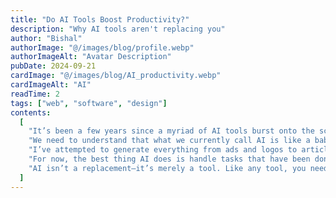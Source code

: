 ```yaml
---
title: "Do AI Tools Boost Productivity?"
description: "Why AI tools aren't replacing you"
author: "Bishal"
authorImage: "@/images/blog/profile.webp"
authorImageAlt: "Avatar Description"
pubDate: 2024-09-21
cardImage: "@/images/blog/AI_productivity.webp"
cardImageAlt: "AI"
readTime: 2
tags: ["web", "software", "design"]
contents:
  [
    "It’s been a few years since a myriad of AI tools burst onto the scene, promising productivity and efficiency. I started using ChatGPT within five days of its release, and I was impressed. You could generate essays in seconds and create images out of thin air—it truly changed the way people view technology. Recently, OpenAI released its o1 model, which they claim can “think” for itself. While the tech behind it is impressive, the question remains: how does it actually help people be more productive?",
    "We need to understand that what we currently call AI is like a baby that's been fed all the information in the world. It’s not yet capable of using it “intelligently.” The best it can do is regurgitate that information, but even this can be powerful when used correctly. More than the models themselves, the abundance of AI tool “wrappers” is what's most interesting. There’s now a wrapper for almost anything, and I’ve tried many of them—from voice generation and coding tools to full-blown project managers. However, I’ve found they can sometimes cause more harm than good.",
    "I’ve attempted to generate everything from ads and logos to articles, websites, and posters, but it often turns out to be a waste of time. Refining these outputs takes longer than just doing the work myself. Plus, prompting doesn’t teach me anything useful for next time. So far, I haven’t experienced enough value from AI to feel like it’s significantly boosted my productivity—though that’s not to say there hasn’t been any benefit. At times, it seems helpful, but in hindsight, it can also be frustrating.",
    "For now, the best thing AI does is handle tasks that have been done countless times, like generating boilerplate content or handling repetitive work. You can’t rely on it for anything truly creative. It’s useful for checking grammar, writing simple templates, or completing basic code. These types of tasks, which are time-consuming but not too rigid, are where AI shines.",
    "AI isn’t a replacement—it’s merely a tool. Like any tool, you need to know when to use it. If you try to cut down a tree with a shovel, it’s going to be a long day.",
  ]
---
```

